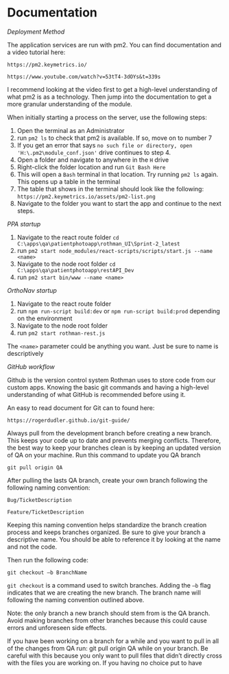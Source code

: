 # Documentation

*Deployment Method*

The application services are run with pm2. You can find documentation and a video tutorial here:

`https://pm2.keymetrics.io/`

`https://www.youtube.com/watch?v=53tT4-3dOYs&t=339s`

I recommend looking at the video first to get a high-level understanding of what pm2 is as a technology. Then jump into the documentation to get a more granular understanding of the module.

When initially starting a process on the server, use the following steps:

1. Open the terminal as an Administrator
2. run `pm2 ls` to check that pm2 is available. If so, move on to number 7
3. If you get an error that says `no such file or directory, open 'H:\.pm2\module_conf.json'` drive continues to step 4.
4. Open a folder and navigate to anywhere in the `H` drive
5. Right-click the folder location and run `Git Bash Here`
6. This will open a `Bash` terminal in that location. Try running `pm2 ls` again. This opens up a table in the terminal
7. The table that shows in the terminal should look like the following: `https://pm2.keymetrics.io/assets/pm2-list.png`
7. Navigate to the folder you want to start the app and continue to the next steps.

*PPA startup*

1. Navigate to the react route folder `cd C:\apps\qa\patientphotoapp\rothman_UI\Sprint-2_latest`
2. run `pm2 start node_modules/react-scripts/scripts/start.js --name <name>` 
3. Navigate to the node root folder `cd C:\apps\qa\patientphotoapp\restAPI_Dev`
4. run `pm2 start bin/www --name <name>`

*OrthoNav startup*

1. Navigate to the react route folder
2. run `npm run-script build:dev` or `npm run-script build:prod` depending on the environment
3. Navigate to the node root folder
4. run `pm2 start rothman-rest.js`

The `<name>` parameter could be anything you want. Just be sure to name is descriptively

*GitHub workflow*

Github is the version control system Rothman uses to store code from our custom apps. Knowing the basic git commands and having a high-level understanding of what GitHub is recommended before using it.

An easy to read document for Git can to found here:

`https://rogerdudler.github.io/git-guide/`

Always pull from the development branch before creating a new branch. This keeps your code up to date and prevents merging conflicts. Therefore, the best way to keep your branches clean is by keeping an updated version of QA on your machine. Run this command to update you QA branch

`git pull origin QA`

After pulling the lasts QA branch, create your own branch following the following naming convention:

`Bug/TicketDescription`

`Feature/TicketDescription`

Keeping this naming convention helps standardize the branch creation process and keeps branches organized. Be sure to give your branch a descriptive name. You should be able to reference it by looking at the name and not the code.

Then run the following code:

`git checkout –b BranchName`

`git checkout` is a command used to switch branches. Adding the `–b` flag indicates that we are creating the new branch. The branch name will following the naming convention outlined above.

Note: the only branch a new branch should stem from is the QA branch. Avoid making branches from other branches because this could cause errors and unforeseen side effects.

If you have been working on a branch for a while and you want to pull in all of the changes from QA run: git pull origin QA while on your branch. Be careful with this because you only want to pull files that didn’t directly cross with the files you are working on. If you having no choice put to have
